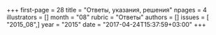 +++
first-page = 28
title = "Ответы, указания, решения"
npages = 4
illustrators = []
month = "08"
rubric = "Ответы"
authors = []
issues = [ "2015_08",]
year = "2015"
date = "2017-04-24T15:37:59+03:00"
+++
